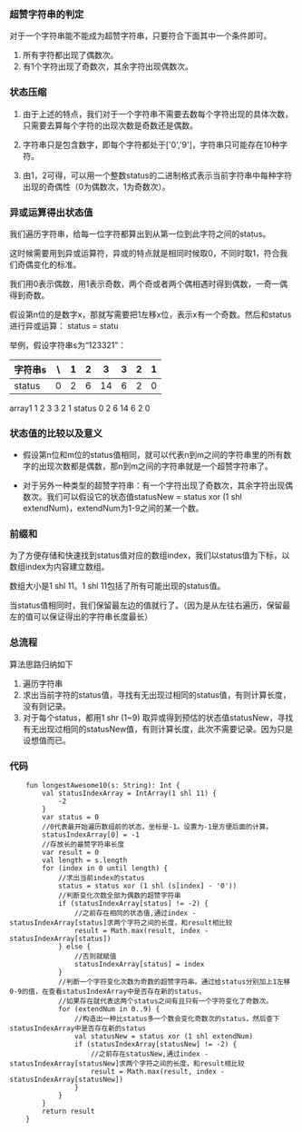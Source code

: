 ### 超赞字符串的判定
对于一个字符串能不能成为超赞字符串，只要符合下面其中一个条件即可。
1. 所有字符都出现了偶数次。
2. 有1个字符出现了奇数次，其余字符出现偶数次。

### 状态压缩
1. 由于上述的特点，我们对于一个字符串不需要去数每个字符出现的具体次数，只需要去算每个字符的出现次数是奇数还是偶数。

2. 字符串只是包含数字，即每个字符都处于['0','9']，字符串只可能存在10种字符。

3. 由1，2可得，可以用一个整数status的二进制格式表示当前字符串中每种字符出现的奇偶性（0为偶数次，1为奇数次）。

### 异或运算得出状态值
 我们遍历字符串，给每一位字符都算出到从第一位到此字符之间的status。

 这时候需要用到异或运算符，异或的特点就是相同时候取0，不同时取1，符合我们奇偶变化的标准。

 我们用0表示偶数，用1表示奇数，两个奇或者两个偶相遇时得到偶数，一奇一偶得到奇数。

 假设第n位的是数字x，那就写需要把1左移x位，表示x有一个奇数。然后和status进行异或运算： status = statu

 举例，假设字符串s为“123321”：

 字符串s | \ | 1|2|3|3|2|1
---|---|---|---|---|---|---|---
status | 0|2|6|14|6|2|0

 array1       1   2   3   3   2   1
 status   0   2   6   14  6   2   0

 ### 状态值的比较以及意义

 * 假设第n位和m位的status值相同，就可以代表n到m之间的字符串里的所有数字的出现次数都是偶数，那n到m之间的字符串就是一个超赞字符串了。


* 对于另外一种类型的超赞字符串：有一个字符出现了奇数次，其余字符出现偶数次。我们可以假设它的状态值statusNew =  status xor (1 shl extendNum)，extendNum为1-9之间的某一个数。

### 前缀和

 为了方便存储和快速找到status值对应的数组index，我们以status值为下标，以数组index为内容建立数组。

 数组大小是1 shl 11。1 shl 11包括了所有可能出现的status值。

 当status值相同时，我们保留最左边的值就行了。（因为是从左往右遍历，保留最左的值可以保证得出的字符串长度最长）

### 总流程
算法思路归纳如下
1. 遍历字符串
2. 求出当前字符的status值，寻找有无出现过相同的status值，有则计算长度，没有则记录。
3. 对于每个status，都用1 shr (1~9) 取异或得到预估的状态值statusNew，寻找有无出现过相同的statusNew值，有则计算长度，此次不需要记录。因为只是设想值而已。


### 代码
```
    fun longestAwesome10(s: String): Int {
        val statusIndexArray = IntArray(1 shl 11) {
            -2
        }
        var status = 0
        //0代表最开始遍历数组前的状态，坐标是-1。设置为-1是方便后面的计算。
        statusIndexArray[0] = -1
        //存放长的最赞字符串长度
        var result = 0
        val length = s.length
        for (index in 0 until length) {
            //求出当前index的status
            status = status xor (1 shl (s[index] - '0'))
            //判断变化次数全部为偶数的超赞字符串
            if (statusIndexArray[status] != -2) {
                //之前存在相同的状态值,通过index - statusIndexArray[status]求两个字符之间的长度，和result相比较
                result = Math.max(result, index - statusIndexArray[status])
            } else {
                //否则就赋值
                statusIndexArray[status] = index
            }
            //判断一个字符变化次数为奇数的超赞字符串。通过给status分别加上1左移0-9的值，在查看statusIndexArray中是否存在新的status，
            //如果存在就代表这两个status之间有且只有一个字符变化了奇数次。
            for (extendNum in 0..9) {
                //构造出一种比status多一个数会变化奇数次的status，然后查下statusIndexArray中是否存在新的status
                val statusNew = status xor (1 shl extendNum)
                if (statusIndexArray[statusNew] != -2) {
                    //之前存在statusNew,通过index - statusIndexArray[statusNew]求两个字符之间的长度，和result相比较
                    result = Math.max(result, index - statusIndexArray[statusNew])
                }
            }
        }
        return result
    }
```
